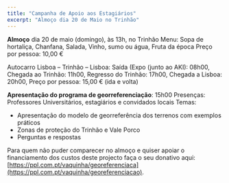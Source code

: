 ```yaml
---
title: "Campanha de Apoio aos Estagiários"
excerpt: "Almoço dia 20 de Maio no Trinhão"
---
```


**Almoço** dia 20 de maio (domingo), às 13h, no Trinhão
Menu: Sopa de hortaliça, Chanfana, Salada, Vinho, sumo ou água, Fruta da época
Preço por pessoa: 10,00 €
 

Autocarro Lisboa – Trinhão – Lisboa: Saída (Expo (junto ao AKI): 08h00, Chegada ao Trinhão: 11h00, Regresso do Trinhão: 17h00, Chegada a Lisboa: 20h00, Preço por pessoa: 15,00 € (ida e volta)

**Apresentação do programa de georreferenciação**: 15h00
Presenças: Professores Universitários, estagiários e convidados locais
Temas:
- Apresentação do modelo de georreferência dos terrenos com exemplos práticos
- Zonas de proteção do Trinhão e Vale Porco
- Perguntas e respostas

Para quem não puder comparecer no almoço e quiser apoiar o financiamento dos custos deste projecto faça o seu donativo aqui:
[https://ppl.com.pt/vaquinha/georeferenciaca](https://ppl.com.pt/vaquinha/georeferenciacao).

